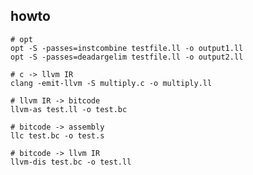 ## howto

    # opt
    opt -S -passes=instcombine testfile.ll -o output1.ll
    opt -S -passes=deadargelim testfile.ll -o output2.ll

    # c -> llvm IR
    clang -emit-llvm -S multiply.c -o multiply.ll

    # llvm IR -> bitcode
    llvm-as test.ll -o test.bc

    # bitcode -> assembly
    llc test.bc -o test.s

    # bitcode -> llvm IR
    llvm-dis test.bc -o test.ll



 
    
